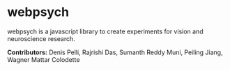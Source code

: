 # webpsych

webpsych is a javascript library to create experiments for vision and neuroscience research.

**Contributors:**
Denis Pelli,
Rajrishi Das,
Sumanth Reddy Muni,
Peiling Jiang,
Wagner Mattar Colodette
